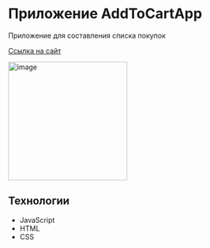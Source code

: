 # Приложение AddToCartApp

Приложение для составления списка покупок

[Ссылка на сайт](https://add-to-cart-akor.netlify.app/)

<img width="241" alt="image" src="https://github.com/nastyakrlv/addToCartApp/assets/112975832/2fef3bca-3bc6-4c13-ae94-e855c8aad705">

## Технологии

- JavaScript
- HTML
- CSS

